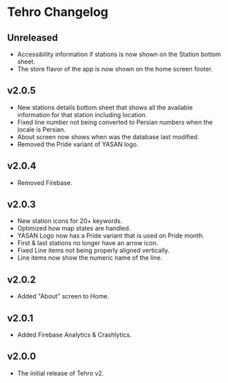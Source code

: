 # Tehro Changelog

## Unreleased

- Accessibility information if stations is now shown on the Station bottom sheet.
- The store flavor of the app is now shown on the home screen footer.

## v2.0.5

- New stations details bottom sheet that shows all the available information for that station including location.
- Fixed line number not being converted to Persian numbers when the locale is Persian.
- About screen now shows when was the database last modified.
- Removed the Pride variant of YASAN logo.

## v2.0.4

- Removed Firebase.

## v2.0.3

- New station icons for 20+ keywords.
- Optimized how map states are handled.
- YASAN Logo now has a Pride variant that is used on Pride month.
- First & last stations no longer have an arrow icon.
- Fixed Line items not being properly aligned vertically.
- Line items now show the numeric name of the line.

## v2.0.2

- Added "About" screen to Home.

## v2.0.1

- Added Firebase Analytics & Crashlytics.

## v2.0.0

- The initial release of Tehro v2.
